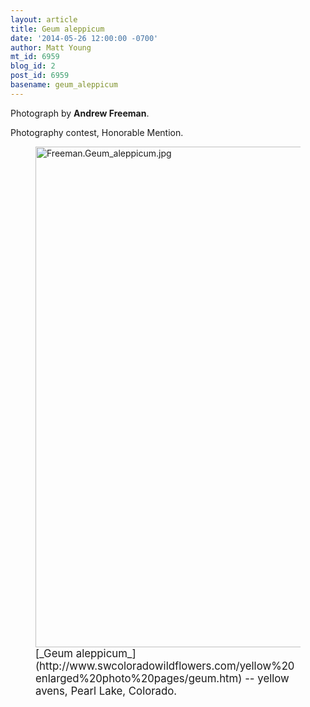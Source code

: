```yaml
---
layout: article
title: Geum aleppicum
date: '2014-05-26 12:00:00 -0700'
author: Matt Young
mt_id: 6959
blog_id: 2
post_id: 6959
basename: geum_aleppicum
---
```

Photograph by **Andrew Freeman**.

Photography contest, Honorable Mention.

<figure>
<img src="/PT/uploads/2014/Freeman.Geum_aleppicum.jpg" alt="Freeman.Geum_aleppicum.jpg" width="600" height="801" />
<figcaption markdown="span">
<big>[_Geum aleppicum_](http://www.swcoloradowildflowers.com/yellow%20enlarged%20photo%20pages/geum.htm) -- yellow avens, Pearl Lake, Colorado.</big>

</figcaption>
</figure>
